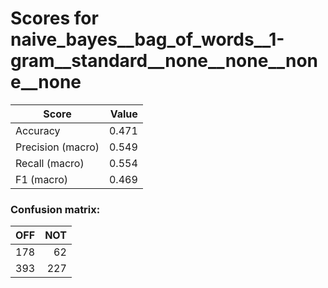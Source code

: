 # Scores for naive_bayes__bag_of_words__1-gram__standard__none__none__none__none
|      Score      |Value|
|-----------------|----:|
|Accuracy         |0.471|
|Precision (macro)|0.549|
|Recall (macro)   |0.554|
|F1 (macro)       |0.469|

### Confusion matrix:
|OFF|NOT|
|--:|--:|
|178| 62|
|393|227|
